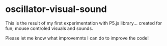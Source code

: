 # oscillator-visual-sound

This is the result of my first experimentation with P5.js library...
created for fun; mouse controled visuals and sounds.

Please let me know what improvemnts I can do to improve the code!
